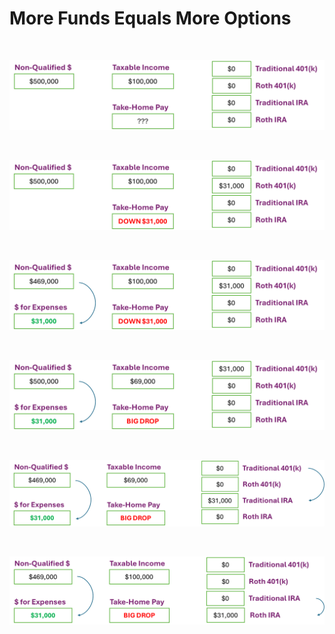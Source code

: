 # More Funds Equals More Options

<BR>

![Initial Funds](Funds_Reallocation_01.png)

<BR>

![May Fund Your Roth 401(k)](Funds_Reallocation_02.png)

<BR>

![Paying for Expenses](Funds_Reallocation_03.png)

<BR>

![May Fund Your Traditional 401(k)](Funds_Reallocation_04.png)

<BR>

![In-Service Rollover from 401(k) to IRA](Funds_Reallocation_05.png)

<BR>

![Roth Conversion](Funds_Reallocation_06.png)
